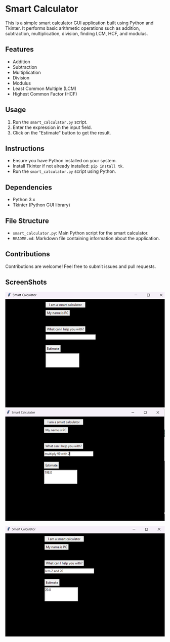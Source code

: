 # Smart Calculator

This is a simple smart calculator GUI application built using Python and Tkinter. It performs basic arithmetic operations such as addition, subtraction, multiplication, division, finding LCM, HCF, and modulus.

## Features

- Addition
- Subtraction
- Multiplication
- Division
- Modulus
- Least Common Multiple (LCM)
- Highest Common Factor (HCF)

## Usage

1. Run the `smart_calculator.py` script.
2. Enter the expression in the input field.
3. Click on the "Estimate" button to get the result.

## Instructions

- Ensure you have Python installed on your system.
- Install Tkinter if not already installed: `pip install tk`.
- Run the `smart_calculator.py` script using Python.

## Dependencies

- Python 3.x
- Tkinter (Python GUI library)

## File Structure

- `smart_calculator.py`: Main Python script for the smart calculator.
- `README.md`: Markdown file containing information about the application.

## Contributions

Contributions are welcome! Feel free to submit issues and pull requests.

## ScreenShots

![App Screenshot](https://github.com/MohammedKaif037/SmartCalculator/blob/main/screenshots/Screenshot%20(2).png)
![App Screenshot](https://github.com/MohammedKaif037/SmartCalculator/blob/main/screenshots/Screenshot%202024-05-09%20015020.png)

![App Screenshot](https://github.com/MohammedKaif037/SmartCalculator/blob/main/screenshots/Screenshot%202024-05-09%20015213.png)


